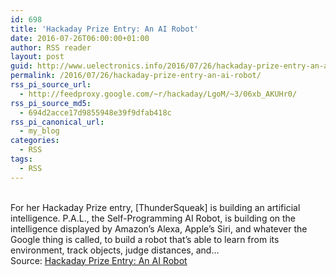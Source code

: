 ```yaml
---
id: 698
title: 'Hackaday Prize Entry: An AI Robot'
date: 2016-07-26T06:00:00+01:00
author: RSS reader
layout: post
guid: http://www.uelectronics.info/2016/07/26/hackaday-prize-entry-an-ai-robot/
permalink: /2016/07/26/hackaday-prize-entry-an-ai-robot/
rss_pi_source_url:
  - http://feedproxy.google.com/~r/hackaday/LgoM/~3/06xb_AKUHr0/
rss_pi_source_md5:
  - 694d2acce17d9855948e39f9dfab418c
rss_pi_canonical_url:
  - my_blog
categories:
  - RSS
tags:
  - RSS
---
```

&#013;  
For her Hackaday Prize entry, [ThunderSqueak] is building an artificial intelligence. P.A.L., the Self-Programming AI Robot, is building on the intelligence displayed by Amazon’s Alexa, Apple’s Siri, and whatever the Google thing is called, to build a robot that’s able to learn from its environment, track objects, judge distances, and…&#013;  
Source: <a href="http://feedproxy.google.com/~r/hackaday/LgoM/~3/06xb_AKUHr0/" target="_blank">Hackaday Prize Entry: An AI Robot</a>